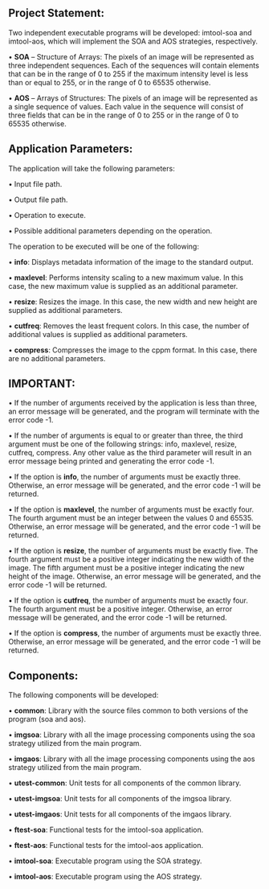 ## Project Statement:
Two independent executable programs will be developed: imtool-soa and imtool-aos, which will
implement the SOA and AOS strategies, respectively.

• **SOA** – Structure of Arrays: The pixels of an image will be represented as three independent
sequences. Each of the sequences will contain elements that can be in the range of 0 to 255 if the
maximum intensity level is less than or equal to 255, or in the range of 0 to 65535 otherwise.

• **AOS** – Arrays of Structures: The pixels of an image will be represented as a single sequence
of values. Each value in the sequence will consist of three fields that can be in the range of 0 to
255 or in the range of 0 to 65535 otherwise.

## Application Parameters:
The application will take the following parameters:

• Input file path.

• Output file path.

• Operation to execute.

• Possible additional parameters depending on the operation.

The operation to be executed will be one of the following:

• **info**: Displays metadata information of the image to the standard output.

• **maxlevel**: Performs intensity scaling to a new maximum value. In this case, the new maximum
value is supplied as an additional parameter.

• **resize**: Resizes the image. In this case, the new width and new height are supplied as additional
parameters.

• **cutfreq**: Removes the least frequent colors. In this case, the number of additional values is
supplied as additional parameters.

• **compress**: Compresses the image to the cppm format. In this case, there are no additional
parameters.

## IMPORTANT:

• If the number of arguments received by the application is less than three, an error message will be
generated, and the program will terminate with the error code -1.

• If the number of arguments is equal to or greater than three, the third argument must be one
of the following strings: info, maxlevel, resize, cutfreq, compress. Any other value as the third
parameter will result in an error message being printed and generating the error code -1.

• If the option is **info**, the number of arguments must be exactly three. Otherwise, an error message
will be generated, and the error code -1 will be returned.

• If the option is **maxlevel**, the number of arguments must be exactly four. The fourth argument
must be an integer between the values 0 and 65535. Otherwise, an error message will be generated,
and the error code -1 will be returned.

• If the option is **resize**, the number of arguments must be exactly five. The fourth argument must
be a positive integer indicating the new width of the image. The fifth argument must be a positive
integer indicating the new height of the image. Otherwise, an error message will be generated, and the
error code -1 will be returned.

• If the option is **cutfreq**, the number of arguments must be exactly four. The fourth argument
must be a positive integer. Otherwise, an error message will be generated, and the error code -1 will
be returned.

• If the option is **compress**, the number of arguments must be exactly three. Otherwise, an error
message will be generated, and the error code -1 will be returned.

## Components:

The following components will be developed:

• **common**: Library with the source files common to both versions of the program (soa and aos).

• **imgsoa**: Library with all the image processing components using the soa strategy utilized from
the main program.

• **imgaos**: Library with all the image processing components using the aos strategy utilized from
the main program.

• **utest-common**: Unit tests for all components of the common library.

• **utest-imgsoa**: Unit tests for all components of the imgsoa library.

• **utest-imgaos**: Unit tests for all components of the imgaos library.

• **ftest-soa**: Functional tests for the imtool-soa application.

• **ftest-aos**: Functional tests for the imtool-aos application.

• **imtool-soa**: Executable program using the SOA strategy.

• **imtool-aos**: Executable program using the AOS strategy.



